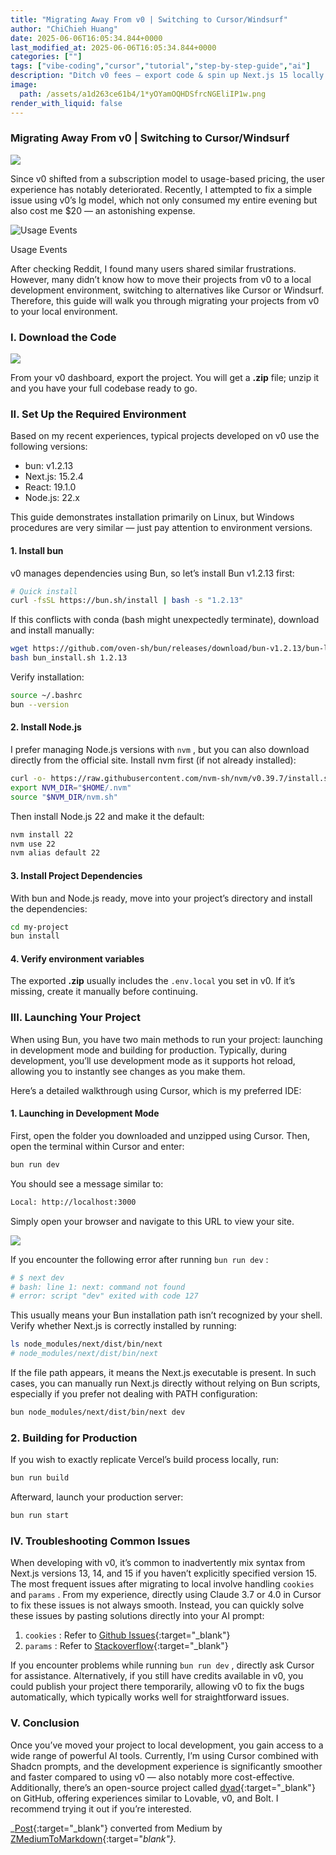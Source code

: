 ```yaml
---
title: "Migrating Away From v0 | Switching to Cursor/Windsurf"
author: "ChiChieh Huang"
date: 2025-06-06T16:05:34.844+0000
last_modified_at: 2025-06-06T16:05:34.844+0000
categories: [""]
tags: ["vibe-coding","cursor","tutorial","step-by-step-guide","ai"]
description: "Ditch v0 fees — export code & spin up Next.js 15 locally with Cursor/Windsurf, Bun & Node 22. Cut costs, gain speed, full control."
image:
  path: /assets/a1d263ce61b4/1*yOYamOQHDSfrcNGEliIP1w.png
render_with_liquid: false
---
```


### Migrating Away From v0 \| Switching to Cursor/Windsurf


![](/assets/a1d263ce61b4/1*yOYamOQHDSfrcNGEliIP1w.png)


Since v0 shifted from a subscription model to usage\-based pricing, the user experience has notably deteriorated\. Recently, I attempted to fix a simple issue using v0’s lg model, which not only consumed my entire evening but also cost me $20 — an astonishing expense\.


![Usage Events](/assets/a1d263ce61b4/1*CC7n7xU31giWW3sKlZjfig.png)

Usage Events

After checking Reddit, I found many users shared similar frustrations\. However, many didn’t know how to move their projects from v0 to a local development environment, switching to alternatives like Cursor or Windsurf\. Therefore, this guide will walk you through migrating your projects from v0 to your local environment\.
### I\. Download the Code


![](/assets/a1d263ce61b4/1*TqQN9uE7bzmgPhOtdR0Nig.png)


From your v0 dashboard, export the project\. You will get a **\.zip** file; unzip it and you have your full codebase ready to go\.
### **II\. Set Up the Required Environment**

Based on my recent experiences, typical projects developed on v0 use the following versions:
- bun: v1\.2\.13
- Next\.js: 15\.2\.4
- React: 19\.1\.0
- Node\.js: 22\.x


This guide demonstrates installation primarily on Linux, but Windows procedures are very similar — just pay attention to environment versions\.
#### 1\. Install **bun**

v0 manages dependencies using Bun, so let’s install Bun v1\.2\.13 first:
```bash
# Quick install
curl -fsSL https://bun.sh/install | bash -s "1.2.13"
```

If this conflicts with conda \(bash might unexpectedly terminate\), download and install manually:
```bash
wget https://github.com/oven-sh/bun/releases/download/bun-v1.2.13/bun-linux-x64.zip 
bash bun_install.sh 1.2.13
```

Verify installation:
```bash
source ~/.bashrc
bun --version
```
#### 2\. Install **Node\.js**

I prefer managing Node\.js versions with `nvm` , but you can also download directly from the official site\. Install nvm first \(if not already installed\):
```bash
curl -o- https://raw.githubusercontent.com/nvm-sh/nvm/v0.39.7/install.sh | bash
export NVM_DIR="$HOME/.nvm"
source "$NVM_DIR/nvm.sh"
```

Then install Node\.js 22 and make it the default:
```bash
nvm install 22
nvm use 22
nvm alias default 22
```
#### **3\. Install Project Dependencies**

With bun and Node\.js ready, move into your project’s directory and install the dependencies:
```bash
cd my-project
bun install
```
#### 4\. Verify environment variables

The exported **\.zip** usually includes the `.env.local` you set in v0\. If it’s missing, create it manually before continuing\.
### III\. Launching Your Project

When using Bun, you have two main methods to run your project: launching in development mode and building for production\. Typically, during development, you’ll use development mode as it supports hot reload, allowing you to instantly see changes as you make them\.

Here’s a detailed walkthrough using Cursor, which is my preferred IDE:
#### 1\. Launching in Development Mode

First, open the folder you downloaded and unzipped using Cursor\. Then, open the terminal within Cursor and enter:
```bash
bun run dev
```

You should see a message similar to:
```bash
Local: http://localhost:3000
```

Simply open your browser and navigate to this URL to view your site\.


![](/assets/a1d263ce61b4/1*cWoTZuKj5Z7w-Ii_IQolpw.png)


If you encounter the following error after running `bun run dev` :
```bash
# $ next dev
# bash: line 1: next: command not found
# error: script "dev" exited with code 127
```

This usually means your Bun installation path isn’t recognized by your shell\. Verify whether Next\.js is correctly installed by running:
```bash
ls node_modules/next/dist/bin/next
# node_modules/next/dist/bin/next
```

If the file path appears, it means the Next\.js executable is present\. In such cases, you can manually run Next\.js directly without relying on Bun scripts, especially if you prefer not dealing with PATH configuration:
```bash
bun node_modules/next/dist/bin/next dev
```
### 2\. Building for Production

If you wish to exactly replicate Vercel’s build process locally, run:
```bash
bun run build
```

Afterward, launch your production server:
```bash
bun run start
```
### IV\. Troubleshooting Common Issues

When developing with v0, it’s common to inadvertently mix syntax from Next\.js versions 13, 14, and 15 if you haven’t explicitly specified version 15\. The most frequent issues after migrating to local involve handling `cookies` and `params` \. From my experience, directly using Claude 3\.7 or 4\.0 in Cursor to fix these issues is not always smooth\. Instead, you can quickly solve these issues by pasting solutions directly into your AI prompt:
1. `cookies` : Refer to [Github Issues](https://github.com/supabase/supabase/issues/30021){:target="_blank"}
2. `params` : Refer to [Stackoverflow](https://stackoverflow.com/questions/79465960/react-a-param-property-was-accessed-directly-with-params){:target="_blank"}


If you encounter problems while running `bun run dev` , directly ask Cursor for assistance\. Alternatively, if you still have credits available in v0, you could publish your project there temporarily, allowing v0 to fix the bugs automatically, which typically works well for straightforward issues\.
### V\. Conclusion

Once you’ve moved your project to local development, you gain access to a wide range of powerful AI tools\. Currently, I’m using Cursor combined with Shadcn prompts, and the development experience is significantly smoother and faster compared to using v0 — also notably more cost\-effective\. Additionally, there’s an open\-source project called [dyad](https://github.com/dyad-sh/dyad){:target="_blank"} on GitHub, offering experiences similar to Lovable, v0, and Bolt\. I recommend trying it out if you’re interested\.



_[Post](https://medium.com/@cch.chichieh/migrating-away-from-v0-switching-to-cursor-windsurf-a1d263ce61b4){:target="_blank"} converted from Medium by [ZMediumToMarkdown](https://github.com/ZhgChgLi/ZMediumToMarkdown){:target="_blank"}._
